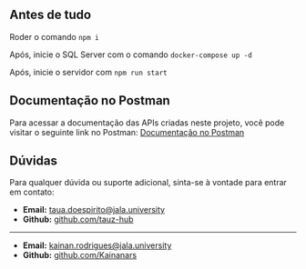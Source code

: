 ## Antes de tudo

Roder o comando ``npm i``

Após, inicie o SQL Server com o comando ``docker-compose up -d``

Após, inicie o servidor com ``npm run start``

## Documentação no Postman

Para acessar a documentação das APIs criadas neste projeto, você pode visitar o seguinte link no Postman: [Documentação no Postman](https://documenter.getpostman.com/view/19057141/2sA3e2gACo)

## Dúvidas

Para qualquer dúvida ou suporte adicional, sinta-se à vontade para entrar em contato:

- **Email:** [taua.doespirito@jala.university](mailto:taua.doespirito@jala.university)
- **Github:** [github.com/tauz-hub](https://github.com/tauz-hub)

---
- **Email:** [kainan.rodrigues@jala.university](mailto:kainan.rodrigues@jala.university)
- **Github:** [github.com/Kainanars](https://github.com/Kainanars)
